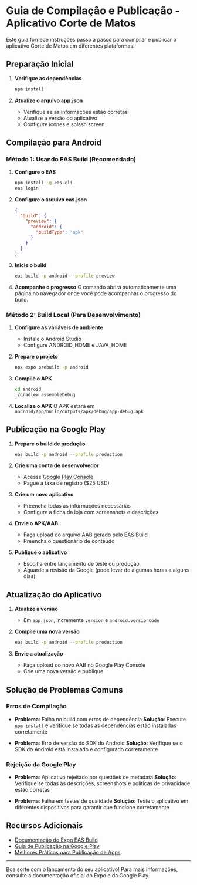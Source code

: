 # Guia de Compilação e Publicação - Aplicativo Corte de Matos

Este guia fornece instruções passo a passo para compilar e publicar o aplicativo Corte de Matos em diferentes plataformas.

## Preparação Inicial

1. **Verifique as dependências**
   ```bash
   npm install
   ```

2. **Atualize o arquivo app.json**
   - Verifique se as informações estão corretas
   - Atualize a versão do aplicativo
   - Configure ícones e splash screen

## Compilação para Android

### Método 1: Usando EAS Build (Recomendado)

1. **Configure o EAS**
   ```bash
   npm install -g eas-cli
   eas login
   ```

2. **Configure o arquivo eas.json**
   ```json
   {
     "build": {
       "preview": {
         "android": {
           "buildType": "apk"
         }
       }
     }
   }
   ```

3. **Inicie o build**
   ```bash
   eas build -p android --profile preview
   ```

4. **Acompanhe o progresso**
   O comando abrirá automaticamente uma página no navegador onde você pode acompanhar o progresso do build.

### Método 2: Build Local (Para Desenvolvimento)

1. **Configure as variáveis de ambiente**
   - Instale o Android Studio
   - Configure ANDROID_HOME e JAVA_HOME

2. **Prepare o projeto**
   ```bash
   npx expo prebuild -p android
   ```

3. **Compile o APK**
   ```bash
   cd android
   ./gradlew assembleDebug
   ```

4. **Localize o APK**
   O APK estará em `android/app/build/outputs/apk/debug/app-debug.apk`

## Publicação na Google Play

1. **Prepare o build de produção**
   ```bash
   eas build -p android --profile production
   ```

2. **Crie uma conta de desenvolvedor**
   - Acesse [Google Play Console](https://play.google.com/console/)
   - Pague a taxa de registro ($25 USD)

3. **Crie um novo aplicativo**
   - Preencha todas as informações necessárias
   - Configure a ficha da loja com screenshots e descrições

4. **Envie o APK/AAB**
   - Faça upload do arquivo AAB gerado pelo EAS Build
   - Preencha o questionário de conteúdo

5. **Publique o aplicativo**
   - Escolha entre lançamento de teste ou produção
   - Aguarde a revisão da Google (pode levar de algumas horas a alguns dias)

## Atualização do Aplicativo

1. **Atualize a versão**
   - Em `app.json`, incremente `version` e `android.versionCode`

2. **Compile uma nova versão**
   ```bash
   eas build -p android --profile production
   ```

3. **Envie a atualização**
   - Faça upload do novo AAB no Google Play Console
   - Crie uma nova versão e publique

## Solução de Problemas Comuns

### Erros de Compilação
- **Problema**: Falha no build com erros de dependência
  **Solução**: Execute `npm install` e verifique se todas as dependências estão instaladas corretamente

- **Problema**: Erro de versão do SDK do Android
  **Solução**: Verifique se o SDK do Android está instalado e configurado corretamente

### Rejeição da Google Play
- **Problema**: Aplicativo rejeitado por questões de metadata
  **Solução**: Verifique se todas as descrições, screenshots e políticas de privacidade estão corretas

- **Problema**: Falha em testes de qualidade
  **Solução**: Teste o aplicativo em diferentes dispositivos para garantir que funcione corretamente

## Recursos Adicionais

- [Documentação do Expo EAS Build](https://docs.expo.dev/build/introduction/)
- [Guia de Publicação na Google Play](https://docs.expo.dev/submit/android/)
- [Melhores Práticas para Publicação de Apps](https://developer.android.com/distribute/best-practices/launch)

---

Boa sorte com o lançamento do seu aplicativo! Para mais informações, consulte a documentação oficial do Expo e da Google Play.

